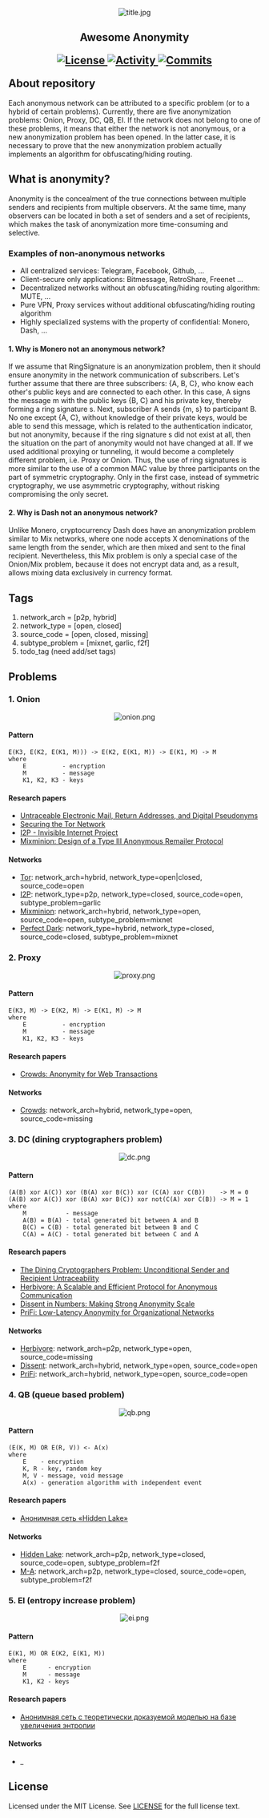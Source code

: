 <p align="center">
    <img src="images/title.jpg" alt="title.jpg"/>
</p>

<h2>
	<p align="center">
    	<strong>
        	Awesome Anonymity
   		</strong>
	</p>
	<p align="center">
		<a href="https://github.com/number571/awesome-anonymity/blob/master/LICENSE">
        	<img src="https://img.shields.io/github/license/number571/awesome-anonymity.svg" alt="License" />
		</a>
        <a href="https://github.com/number571/awesome-anonymity/pulse">
        	<img src="https://img.shields.io/github/commit-activity/m/number571/awesome-anonymity" alt="Activity" />
		</a>
        <a href="https://github.com/number571/awesome-anonymity/commits/master">
        	<img src="https://img.shields.io/github/last-commit/number571/awesome-anonymity.svg" alt="Commits" />
		</a>
	</p>
	About repository
</h2>

Each anonymous network can be attributed to a specific problem (or to a hybrid of certain problems). Currently, there are five anonymization problems: Onion, Proxy, DC, QB, EI. If the network does not belong to one of these problems, it means that either the network is not anonymous, or a new anonymization problem has been opened. In the latter case, it is necessary to prove that the new anonymization problem actually implements an algorithm for obfuscating/hiding routing.

## What is anonymity?

Anonymity is the concealment of the true connections between multiple senders and recipients from multiple observers. At the same time, many observers can be located in both a set of senders and a set of recipients, which makes the task of anonymization more time-consuming and selective.

### Examples of non-anonymous networks

* All centralized services: Telegram, Facebook, Github, ...
* Client-secure only applications: Bitmessage, RetroShare, Freenet ...
* Decentralized networks without an obfuscating/hiding routing algorithm: MUTE, ...
* Pure VPN, Proxy services without additional obfuscating/hiding routing algorithm
* Highly specialized systems with the property of confidential: Monero, Dash, ...

#### 1. Why is Monero not an anonymous network?

If we assume that RingSignature is an anonymization problem, then it should ensure anonymity in the network communication of subscribers. Let's further assume that there are three subscribers: {A, B, C}, who know each other's public keys and are connected to each other. In this case, A signs the message m with the public keys {B, C} and his private key, thereby forming a ring signature s. Next, subscriber A sends {m, s} to participant B. No one except {A, C}, without knowledge of their private keys, would be able to send this message, which is related to the authentication indicator, but not anonymity, because if the ring signature s did not exist at all, then the situation on the part of anonymity would not have changed at all. If we used additional proxying or tunneling, it would become a completely different problem, i.e. Proxy or Onion. Thus, the use of ring signatures is more similar to the use of a common MAC value by three participants on the part of symmetric cryptography. Only in the first case, instead of symmetric cryptography, we use asymmetric cryptography, without risking compromising the only secret.

#### 2. Why is Dash not an anonymous network?

Unlike Monero, cryptocurrency Dash does have an anonymization problem similar to Mix networks, where one node accepts X denominations of the same length from the sender, which are then mixed and sent to the final recipient. Nevertheless, this Mix problem is only a special case of the Onion/Mix problem, because it does not encrypt data and, as a result, allows mixing data exclusively in currency format.

## Tags

1. network_arch = [p2p, hybrid]
2. network_type = [open, closed]
3. source_code = [open, closed, missing]
4. subtype_problem = [mixnet, garlic, f2f]
5. todo_tag (need add/set tags)

## Problems

### 1. Onion

<p align="center">
    <img src="images/onion.png" alt="onion.png"/>
</p>

#### Pattern

```
E(K3, E(K2, E(K1, M))) -> E(K2, E(K1, M)) -> E(K1, M) -> M
where
	E          - encryption
	M          - message
	K1, K2, K3 - keys
```

#### Research papers
* [Untraceable Electronic Mail, Return Addresses, and Digital Pseudonyms](https://dl.acm.org/doi/10.1145/358549.358563)
* [Securing the Tor Network](https://www.blackhat.com/presentations/bh-usa-07/Perry/Whitepaper/bh-usa-07-perry-WP.pdf)
* [I2P - Invisible Internet Project](https://staas.home.xs4all.nl/t/swtr/documents/wt2015_i2p.pdf)
* [Mixminion: Design of a Type III Anonymous Remailer Protocol](https://www.mixminion.net/minion-design.pdf)

#### Networks
* [Tor](https://www.torproject.org/ru/): network_arch=hybrid, network_type=open|closed, source_code=open
* [I2P](https://geti2p.com/): network_type=p2p, network_type=closed, source_code=open, subtype_problem=garlic
* [Mixminion](https://www.mixminion.net/): network_arch=hybrid, network_type=open, source_code=open, subtype_problem=mixnet
* [Perfect Dark](http://www21.atwiki.jp/botubotubotubotu/): network_type=hybrid, network_type=closed, source_code=closed, subtype_problem=mixnet

### 2. Proxy

<p align="center">
    <img src="images/proxy.png" alt="proxy.png"/>
</p>

#### Pattern

```
E(K3, M) -> E(K2, M) -> E(K1, M) -> M
where
	E          - encryption
	M          - message
	K1, K2, K3 - keys
```

#### Research papers
* [Crowds: Anonymity for Web Transactions](https://web.archive.org/web/20051212103028/http://avirubin.com/crowds.pdf)

#### Networks
* [Crowds](https://en.wikipedia.org/wiki/Crowds_(anonymity_network)): network_arch=hybrid, network_type=open, source_code=missing

### 3. DC (dining cryptographers problem)

<p align="center">
    <img src="images/dc.png" alt="dc.png"/>
</p>

#### Pattern

```
(A(B) xor A(C)) xor (B(A) xor B(C)) xor (C(A) xor C(B))    -> M = 0
(A(B) xor A(C)) xor (B(A) xor B(C)) xor not(C(A) xor C(B)) -> M = 1
where
	M           - message
	A(B) = B(A) - total generated bit between A and B
	B(C) = C(B) - total generated bit between B and C
	C(A) = A(C) - total generated bit between C and A
```

#### Research papers
* [The Dining Cryptographers Problem: Unconditional Sender and Recipient Untraceability](https://www.cs.cornell.edu/people/egs/herbivore/dcnets.html)
* [Herbivore: A Scalable and Efficient Protocol for Anonymous Communication](https://www.cs.cornell.edu/people/egs/herbivore/herbivore.pdf)
* [Dissent in Numbers: Making Strong Anonymity Scale](https://dedis.cs.yale.edu/dissent/papers/osdi12.pdf)
* [PriFi: Low-Latency Anonymity for Organizational Networks](https://petsymposium.org/2020/files/papers/issue4/popets-2020-0059.pdf)

#### Networks
* [Herbivore](https://www.cs.cornell.edu/people/egs/herbivore/faq.html): network_arch=p2p, network_type=open, source_code=missing
* [Dissent](https://github.com/dedis/Dissent): network_arch=hybrid, network_type=open, source_code=open
* [PriFi](https://github.com/dedis/prifi): network_arch=hybrid, network_type=open, source_code=open

### 4. QB (queue based problem)

<p align="center">
    <img src="images/qb.png" alt="qb.png"/>
</p>

#### Pattern

```
(E(K, M) OR E(R, V)) <- A(x)
where
	E    - encryption
	K, R - key, random key
	M, V - message, void message
	A(x) - generation algorithm with independent event
```

#### Research papers
* [Анонимная сеть «Hidden Lake»](https://github.com/number571/go-peer/blob/master/docs/hidden_lake_anonymous_network.pdf)

#### Networks
* [Hidden Lake](https://github.com/number571/go-peer/tree/master/cmd/hidden_lake): network_arch=p2p, network_type=closed, source_code=open, subtype_problem=f2f
* [M-A](https://github.com/number571/go-peer/tree/master/cmd/micro_anon): network_arch=p2p, network_type=closed, source_code=open, subtype_problem=f2f

### 5. EI (entropy increase problem)

<p align="center">
    <img src="images/ei.png" alt="ei.png"/>
</p>

#### Pattern

```
E(K1, M) OR E(K2, E(K1, M))
where
	E      - encryption
	M      - message
	K1, K2 - keys
```

#### Research papers
* [Анонимная сеть с теоретически доказуемой моделью на базе увеличения энтропии](https://habr.com/ru/articles/743630/)

#### Networks
* _

## License

Licensed under the MIT License. See [LICENSE](LICENSE) for the full license text.
